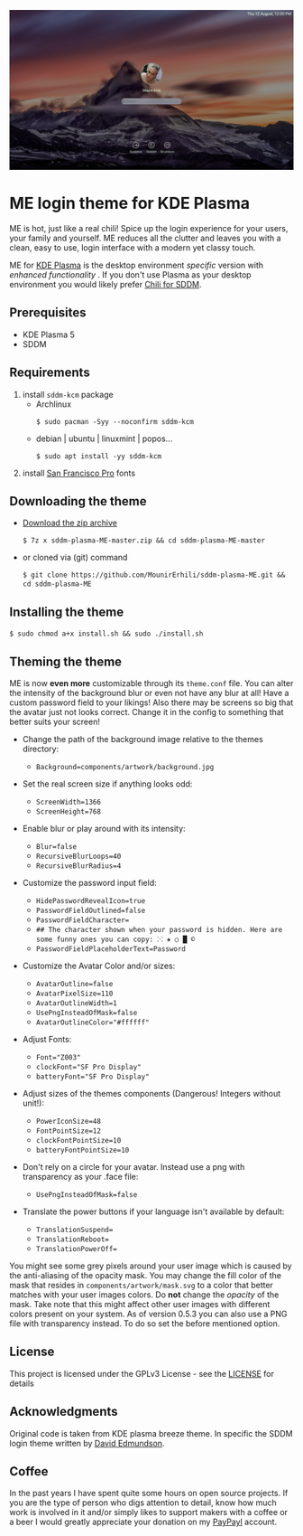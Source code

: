![Screenshot of the theme](Preview.png "Preview")

# ME login theme for KDE Plasma

ME is hot, just like a real chili! Spice up the login experience for your users, your family and yourself. ME reduces all the clutter and leaves you with a clean, easy to use, login interface with a modern yet classy touch.

ME for [KDE Plasma](https://www.kde.org/plasma-desktop) is the desktop environment *specific* version with *enhanced functionality* . If you don't use Plasma as your desktop environment you would likely prefer [Chili for SDDM](https://github.com/MarianArlt/sddm-chili).

## Prerequisites
* KDE Plasma 5
* SDDM

## Requirements
1) install `sddm-kcm` package
    * Archlinux
      ```
      $ sudo pacman -Syy --noconfirm sddm-kcm
      ```
    * debian | ubuntu | linuxmint | popos...
      ```
      $ sudo apt install -yy sddm-kcm
      ```
2) install [San Francisco Pro](https://github.com/MounirErhili/SF-Pro-Fonts) fonts

## Downloading the theme
* [Download the zip archive](https://github.com/MounirErhili/sddm-plasma-ME/archive/refs/heads/master.zip)
    ```
    $ 7z x sddm-plasma-ME-master.zip && cd sddm-plasma-ME-master
    ```
* or cloned via (git) command
    ```
    $ git clone https://github.com/MounirErhili/sddm-plasma-ME.git && cd sddm-plasma-ME
    ```

## Installing the theme
```
$ sudo chmod a+x install.sh && sudo ./install.sh
```

## Theming the theme
ME is now **even more** customizable through its `theme.conf` file. You can alter the intensity of the background blur or even not have any blur at all! Have a custom password field to your likings! Also there may be screens so big that the avatar just not looks correct. Change it in the config to something that better suits your screen!

  * Change the path of the background image relative to the themes directory:
    * `Background=components/artwork/background.jpg`
  * Set the real screen size if anything looks odd:
    * `ScreenWidth=1366`
    * `ScreenHeight=768`
  * Enable blur or play around with its intensity:
    * `Blur=false`
    * `RecursiveBlurLoops=40`
    * `RecursiveBlurRadius=4`
  * Customize the password input field:
    * `HidePasswordRevealIcon=true`
    * `PasswordFieldOutlined=false`
    * `PasswordFieldCharacter=`
    * `## The character shown when your password is hidden. Here are some funny ones you can copy: ⁙ ⁕ ○ █ ©`
    * `PasswordFieldPlaceholderText=Password`
  * Customize the Avatar Color and/or sizes:
    * `AvatarOutline=false`
    * `AvatarPixelSize=110`
    * `AvatarOutlineWidth=1`
    * `UsePngInsteadOfMask=false`
    * `AvatarOutlineColor="#ffffff"`
  * Adjust Fonts:
    * `Font="Z003"`
    * `clockFont="SF Pro Display"`
    * `batteryFont="SF Pro Display"`
  * Adjust sizes of the themes components (Dangerous! Integers without unit!):
    * `PowerIconSize=48`
    * `FontPointSize=12`
    * `clockFontPointSize=10`
    * `batteryFontPointSize=10`
  * Don't rely on a circle for your avatar. Instead use a png with transparency as your .face file:
    * `UsePngInsteadOfMask=false`

  * Translate the power buttons if your language isn't available by default:
    * `TranslationSuspend=`
    * `TranslationReboot=`
    * `TranslationPowerOff=`

You might see some grey pixels around your user image which is caused by the anti-aliasing of the opacity mask. You may change the fill color of the mask that resides in `components/artwork/mask.svg` to a color that better matches with your user images colors. Do **not** change the *opacity* of the mask. Take note that this might affect other user images with different colors present on your system. As of version 0.5.3 you can also use a PNG file with transparency instead. To do so set the before mentioned option.

## License
This project is licensed under the GPLv3 License - see the [LICENSE](LICENSE.md) for details

## Acknowledgments
Original code is taken from KDE plasma breeze theme. In specific the SDDM login theme written by [David Edmundson](davidedmundson@kde.org).

## Coffee
In the past years I have spent quite some hours on open source projects. If you are the type of person who digs attention to detail, know how much work is involved in it and/or simply likes to support makers with a coffee or a beer I would greatly appreciate your donation on my [PayPayl](https://www.paypal.me/MounirErhili) account.
